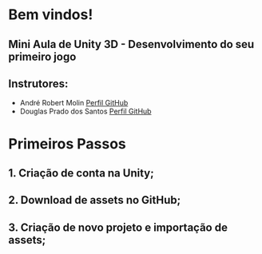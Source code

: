 # Bem vindos!

## Mini Aula de Unity 3D - Desenvolvimento do seu primeiro jogo

## Instrutores:
 * André Robert Molin [Perfil GitHub](http://github.com/FXXDEV)
 * Douglas Prado dos Santos [Perfil GitHub](http://github.com/dodopsantos)
 
 
# Primeiros Passos
 ## 1. Criação de conta na Unity;
 ## 2. Download de assets no GitHub;
 ## 3. Criação de novo projeto e importação de assets;
 